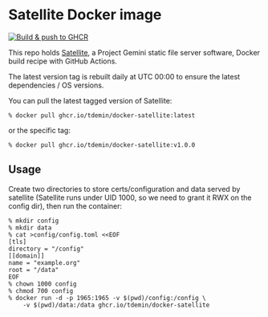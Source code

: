 # Satellite Docker image

[![Build & push to GHCR](https://github.com/tdemin/docker-satellite/actions/workflows/docker.yml/badge.svg)](https://github.com/tdemin/docker-satellite/actions/workflows/docker.yml)

This repo holds [Satellite](https://git.sr.ht/~gsthnz/satellite), a Project Gemini static file
server software, Docker build recipe with GitHub Actions.

The latest version tag is rebuilt daily at UTC 00:00 to ensure the latest dependencies / OS
versions.

You can pull the latest tagged version of Satellite:

```
% docker pull ghcr.io/tdemin/docker-satellite:latest
```

or the specific tag:

```
% docker pull ghcr.io/tdemin/docker-satellite:v1.0.0
```

## Usage

Create two directories to store certs/configuration and data served by satellite (Satellite runs
under UID 1000, so we need to grant it RWX on the config dir), then run the container:

```
% mkdir config
% mkdir data
% cat >config/config.toml <<EOF
[tls]
directory = "/config"
[[domain]]
name = "example.org"
root = "/data"
EOF
% chown 1000 config
% chmod 700 config
% docker run -d -p 1965:1965 -v $(pwd)/config:/config \
    -v $(pwd)/data:/data ghcr.io/tdemin/docker-satellite
```
